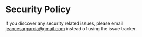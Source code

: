 # Security Policy

If you discover any security related issues, please email jeancesargarcia@gmail.com instead of using the issue tracker.

